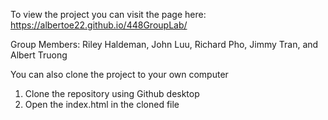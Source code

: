 To view the project you can visit the page here: https://albertoe22.github.io/448GroupLab/

Group Members: Riley Haldeman, John Luu, Richard Pho, Jimmy Tran, and Albert Truong

You can also clone the project to your own computer
1. Clone the repository using Github desktop 
2. Open the index.html in the cloned file
